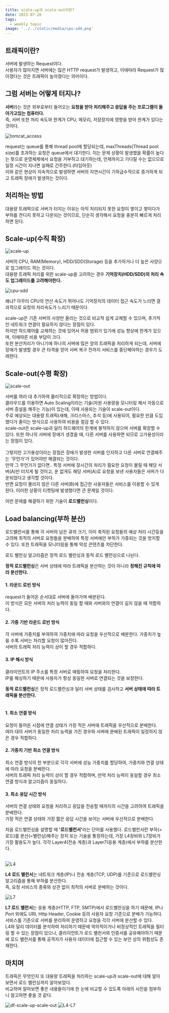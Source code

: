 ```yaml
---
title: scale-up과 scale-out이란?
date: 2023-07-26
tags:
  - weekly topic
image: '../../static/media/cpu-sdd.png'
---
```

## 트래픽이란?
서버에 발생하는 Request이다.<br>
사용자가 많아지면 서버에는 많은 HTTP request가 발생하고, 이에따라 Request가 많아졌다는 것은 트래픽이 높아졌다는 의미이다.

## 그럼 서버는 어떻게 터지나?
<strong>서버</strong>라는 것은 외부로부터 들어오는 <strong>요청을 받아 처리해주고 응답을 주는 프로그램이 돌아가고있는 컴퓨터다.</strong><br>
즉, 서버 또한 처리 속도와 한계가 CPU, 메모리, 저장장치에 영향을 받아 한계가 있다는 것이다.

![tomcat_access](/media/tomcat_access.jpeg)

request는 queue를 통해 thread pool에 할당되는데, maxThreads(Thread pool size)를 초과하는 요청은 queue에서 대기한다. 이는 문제 상황이 발생했을 확률이 높다는 뜻으로 운영체제에서 요청을 거부하고 대기하는데, 언제까지고 기다릴 수는 없으므로 일정 시간이 지나면 실패로 간주한다.(타임아웃)<br>
이와 같은 현상이 지속적으로 발생하면 서버의 지연시간이 기하급수적으로 증가하게 되고 트래픽 장애가 발생하는 것이다.

## 처리하는 방법
대용량 트래픽으로 서버가 터지는 이유는 아직 처리되지 못한 요청이 쌓이고 쌓이다가 부하를 견디지 못하고 다운되는 것이므로, 단순히 생각해서 요청을 충분히 빠르게 처리하면 된다.

## Scale-up(수직 확장)

![scale-up](/media/scale-up.png)

서버의 CPU, RAM(Memory), HDD/SDD(Storage) 등을 추가하거나 더 높은 사양으로 업그레이드 하는 것이다.<br>
대용량 트래픽 처리를 위한 scale-up을 고려하는 경우 <strong>기억장치(HDD/SDD)의 처리 속도 업그레이드를 고려해야한다.</strong>

![cpu-sdd](/media/cpu-sdd.png)

왜냐? 아무리 CPU의 연산 속도가 뛰어나도 기억장치의 데이터 접근 속도가 느리면 결과적으로 요청의 처리속도가 느리기 때문이다.

scale-up은 기존 서버의 사양만 올리는 것으로 비교적 쉽게 교체할 수 있으며, 추가적인 네트워크 연결이 필요하지 않다는 장점이 있다.<br>
하지만 하드웨어를 교체하는 것에 있어서 허용 범위가 있기에 성능 향상에 한계가 있으며, 이에따른 비용 부담이 크다.<br>
또한 분산처리가 아니기에 하나의 서버에 많은 양의 트래픽을 처리하게 되는데, 서버에 장애가 발생할 경우 큰 타격을 얻어 서버 복구 전까지 서비스를 중단해야하는 경우가 도래한다.<br>

## Scale-out(수평 확장)
![scale-out](/media/scale-out.png)

서버를 여러 대 추가하여 물리적으로 확장하는 방법이다.<br>
클라우드를 이용하면 Auto Scaling이라는 기술(자원 사용량을 모니터링 해서 자동으로 서버 증설을 해주는 기능)이 있는데, 이때 사용되는 기술이 scale-out이다.<br>
주로 예상되는 대용량 트래픽(새해, 크리스마스, 추석 등)에 사용되어, 필요한 만큼 도입했다가 줄이는 방식으로 사용하여 비용을 절감 할 수 있다.<br>
scale-out은 scale-up과 달리 하드웨어의 한계에 봉착하지 않으며 서버를 확장할 수 있다. 또한 하나의 서버에 장애가 생겼을 때, 다른 서버를 사용하면 되므로 고가용성이라는 장점이 있다.<br><br>
그렇지만 고가용성이라는 장점은 장애가 발생한 서버를 인지하고 다른 서버로 연결해주는 '무언가'가 있어야만 해결되는 것이다.<br>
만약 그 무언가가 없다면.. 특정 서버에 장시간의 처리가 필요한 요청이 몰릴 때 해당 서버(A)만 터지게 될 것이고, 운 없게도 해당 서버(A)로 요청을 보낸 사용자들은 서버가 다운되었다고 생각할 것이다. <br>반면 요청이 몰리지 않은 다른 서버(B)에 접근한 사용자들은 서비스를 이용할 수 있게 된다. 이러한 상황이 티켓팅에 발생했다면 큰 문제일 것이다.

이런 문제를 해결하기 위한 기술이 <strong>로드밸런싱</strong>이다.


## Load balancing(부하 분산)

로드밸런서를 통해 각 서버의 남은 큐의 크기, 이미 축적된 요청들의 예상 처리 시간등을 고려해 최적의 서버로 요청들을 분배하여 특정 서버에만 부하가 가중되는 것을 방지할 수 있다. 또한 트래픽을 모니터링을 통해 악성 콘텐츠를 차단한다.

로드 밸런싱 알고리즘은 정적 로드 밸런싱과 동적 로드 밸런싱으로 나뉜다.

<strong>정적 로드밸런싱</strong>은 서버 상태에 따라 트래픽을 분산하는 것이 아니라 <strong>정해진 규칙에 따라 분산한다.</strong>
#### 1. 라운드 로빈 방식

request가 들어온 순서대로 서버에 돌아가며 배분된다. <br>
이 방식은 모든 서버의 처리 능력이 동일 할 때와 서버와의 연결이 길지 않을 때 적합하다.

#### 2. 가중 기반 라운드 로빈 방식

각 서버에 가중치를 부여하여 가중치에 따라 요청을 우선적으로 배분한다. 가중치가 높을 수록 서버는 처리할 요청이 많아진다.<br>
서버의 트래픽 처리 능력이 상이 할 경우 적합하다.

#### 3. IP 해시 방식

클라이언트의 IP 주소를 특정 서버로 매핑하여 요청을 처리한다.<br>
IP를 해싱하기 때문에 사용자가 항상 동일한 서버로 연결되는 것을 보장한다.


<strong>동적 로드밸런싱</strong>은 정적 로드밸런싱과 달리 서버 상태를 검사하고 <strong>서버 상태에 따라 트래픽을 분산한다.</strong><br><br>

#### 1. 최소 연결 방식

요청이 들어온 시점에 연결 상태가 가장 적은 서버에 트래픽을 우선적으로 분배한다.<br>
여러 대의 서버가 동일한 처리 능력을 가진 경우와 서버에 분배된 트래픽이 일정하지 않은 경우 적합하다.

#### 2. 가중치 기반 최소 연결 방식

최소 연결 방식의 한 부분으로 각각 서버에 성능 가중치를 할당하여, 가중치와 연결 상태에 따라 요청을 분배한다.<br>
서버의 트래픽 처리 능력이 상이 할 경우 적합하며, 만약 처리 능력이 동일할 경우 최소 연결 방식과 알고리즘이 동일하다.

#### 3. 최소 응답 시간 방식

서버의 연결 상태와 요청을 처리하고 응답을 전송할 때까지의 시간을 고려하여 트래픽을 분배한다.<br>
가장 적은 연결 상태와 가장 짧은 응답 시간을 보이는 서버에 우선적으로 분배한다.



처음 로드밸런싱을 설명할 때 <strong>'로드밸런서'</strong>라는 단어를 사용했다. 로드밸런서란 부하(=로드)를 분산(=밸런싱)해주는 장치 또는 기술을 통칭하는데, 가장 L4장비와 L7장비가 가장 활용도가 높다. 각각 Layer4(전송 계층)과 Layer7(응용 계층)에서 부하를 분산한다.<br><br>

![L4](/media/L4.jpg)

<strong>L4 로드 밸런서</strong>는 네트워크 계층(IP)나 전송 계층(TCP, UDP)를 기준으로 로드밸런싱 알고리즘을 통해 부하를 분산한다.<br>즉, 요청 서비스의 종류와 상관 없이 최적의 서버로 분배하는 것이다.

![L7](/media/L7.jpg)

<strong>L7 로드 밸런서</strong>는 응용 계층(HTTP, FTP, SMTP)에서 로드밸런싱을 하기 때문에, IP나 Port 외에도 URI, Http Header, Cookie 등의 사용자 요청 기준으로 분배가 가능하다.<br>서비스를 기준으로 서버를 분리하여 운영하고 요청을 각각 서버에 분산할 수 있다.<br>L4와 달리 데이터를 분석하여 처리하기 때문에 악의적이거나 비정상적인 트래픽을 필터링 할 수 있는 장점이 있으나, 클라이언트가 로드 밸런서와 인증서를 공유해야하기 때문에 로드 밸런서를 통해 공격자가 사용자 데이터에 접근할 수 있는 보안 상의 위험성도 존재한다.


## 마치며
트래픽은 무엇인지 또 대용량 트래픽을 처리하는 scale-up과 scale-out에 대해 알아보면서 로드 밸런싱까지 알아보았다.<br>
비교하며 알아보면 좋은 내용들이기에 한 눈에 비교할 수 있도록 아래의 사진을 첨부하니 참고하면 좋을 것 같다.

![df-scale-up-scale-out](/media/df-scale-up-scale-out.png)
![L4-L7](/media/L4-L7.png)